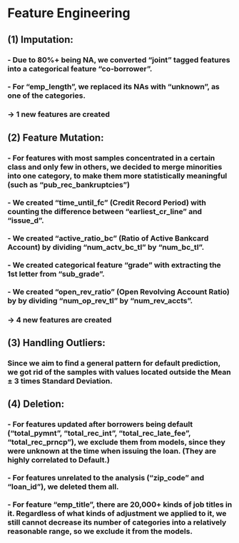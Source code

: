 # Feature Engineering

## (1) Imputation:
### - Due to 80%+ being NA, we converted “joint” tagged features into a categorical feature “co-borrower”. <br><br> - For “emp_length”, we replaced its NAs with “unknown”, as one of the categories.

###   -> 1 new features are created

## (2) Feature Mutation:
### - For features with most samples concentrated in a certain class and only few in others, we decided to merge minorities into one category, to make them more statistically meaningful (such as “pub_rec_bankruptcies”) <br><br> - We created “time_until_fc” (Credit Record Period) with counting the difference between “earliest_cr_line” and “issue_d”. <br><br> - We created “active_ratio_bc” (Ratio of Active Bankcard Account) by dividing “num_actv_bc_tl” by “num_bc_tl”. <br><br> - We created categorical feature “grade” with extracting the 1st letter from “sub_grade”. <br><br> - We created “open_rev_ratio” (Open Revolving Account Ratio) by by dividing “num_op_rev_tl” by “num_rev_accts”.

###    -> 4 new features are created


## (3) Handling Outliers: 
### Since we aim to find a general pattern for default prediction, we got rid of the samples with values located outside the Mean ± 3 times Standard Deviation.

## (4) Deletion:
### - For features updated after borrowers being default (“total_pymnt”, “total_rec_int”, “total_rec_late_fee”, “total_rec_prncp”), we exclude them from models, since they were unknown at the time when issuing the loan. (They are highly correlated to Default.) <br><br> - For features unrelated to the analysis (“zip_code” and “loan_id”), we deleted them all. <br><br> - For feature “emp_title”, there are 20,000+ kinds of job titles in it. Regardless of what kinds of adjustment we applied to it, we still cannot decrease its number of categories into a relatively reasonable range, so we exclude it from the models.


